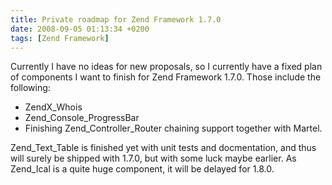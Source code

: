 ```yaml
---
title: Private roadmap for Zend Framework 1.7.0
date: 2008-09-05 01:13:34 +0200
tags: [Zend Framework]
---
```


Currently I have no ideas for new proposals, so I currently have a fixed plan of components I want to finish for Zend Framework 1.7.0. Those include the following:

* ZendX_Whois
* Zend_Console_ProgressBar
* Finishing Zend_Controller_Router chaining support together with Martel.

Zend_Text_Table is finished yet with unit tests and docmentation, and thus will surely be shipped with 1.7.0, but with some luck maybe earlier. As Zend_Ical is a quite huge component, it will be delayed for 1.8.0.